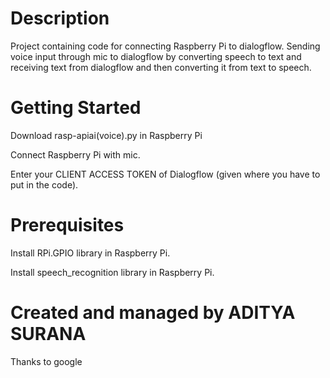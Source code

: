 # Description

Project containing code for connecting Raspberry Pi to dialogflow. Sending voice input through mic to dialogflow by converting speech to text and receiving text from dialogflow and then converting it from text to speech.

# Getting Started

Download rasp-apiai(voice).py in Raspberry Pi

Connect Raspberry Pi with mic.

Enter your CLIENT ACCESS TOKEN of Dialogflow (given where you have to put in the code).


# Prerequisites

Install RPi.GPIO library in Raspberry Pi.

Install speech_recognition library in Raspberry Pi.
# Created and managed by ADITYA SURANA
 Thanks to google
